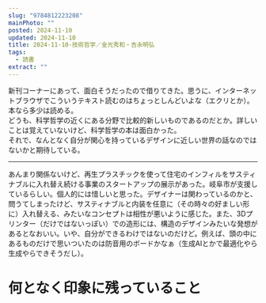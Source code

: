 ```yaml
---
slug: "9784812223208"
mainPhoto: ""
posted: 2024-11-10
updated: 2024-11-10
title: 2024-11-10-技術哲学／金光秀和・吉永明弘
tags:
  - 読書
extract: ""
---
```

新刊コーナーにあって、面白そうだったので借りてきた。思うに、インターネットブラウザでこういうテキスト読むのはちょっとしんどいよな（エクリとか）。本なら多少は読める。  
どうも、科学哲学の近くにある分野で比較的新しいものであるのだとか。詳しいことは覚えていないけど、科学哲学の本は面白かった。  
それで、なんとなく自分が関心を持っているデザインに近しい世界の話なのではないかと期待している。  
***
あんまり関係ないけど、再生プラスチックを使って住宅のインフィルをサスティナブルに入れ替え続ける事業のスタートアップの展示があった。岐阜市が支援しているらしい。個人的には惜しいと思った。デザイナーは関わっているのかと、問うてしまったけど、サスティナブルと内装を任意に（その時々の好ましい形に）入れ替える、みたいなコンセプトは相性が悪いように感じた。また、3Dプリンター（だけではないっぽい）での造形には、構造のデザインみたいな発想があるとなおいい。いや、自分ができるわけではないのだけど。例えば、頭の中にあるものだけで思いついたのは防音用のボードかなぁ（生成AIとかで最適化やら生成やらできそうだし）。
# 何となく印象に残っていること
